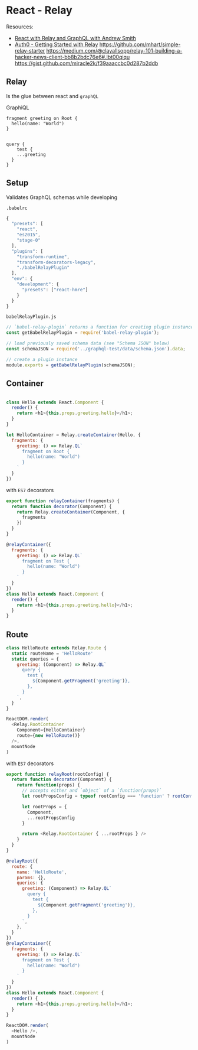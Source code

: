 # React - Relay

Resources:
- [React with Relay and GraphQL with Andrew Smith](https://www.youtube.com/watch?v=Cfna8gwt9h8)
- [Auth0 - Getting Started with Relay](https://auth0.com/blog/2015/10/06/getting-started-with-relay/)
https://github.com/mhart/simple-relay-starter
https://medium.com/@clayallsopp/relay-101-building-a-hacker-news-client-bb8b2bdc76e6#.lbt00qiqu
https://gist.github.com/miracle2k/f39aaaccbc0d287b2ddb


## Relay
Is the glue between react and `graphQL`

GraphiQL
```
fragment greeting on Root {
  hello(name: "World")
}


query {
	test {
    ...greeting
  }
}
```


## Setup
Validates GraphQL schemas while developing

`.babelrc`
```js
{
  "presets": [
    "react",
    "es2015",
    "stage-0"
  ],
  "plugins": [
    "transform-runtime",
    "transform-decorators-legacy",
    "./babelRelayPlugin"
  ],
  "env": {
    "development": {
      "presets": ["react-hmre"]
    }
  }
}
```

`babelRelayPlugin.js`
```js
// `babel-relay-plugin` returns a function for creating plugin instances
const getBabelRelayPlugin = require('babel-relay-plugin');

// load previously saved schema data (see "Schema JSON" below)
const schemaJSON = require('../graphql-test/data/schema.json').data;

// create a plugin instance
module.exports = getBabelRelayPlugin(schemaJSON);
```


## Container

```js

class Hello extends React.Component {
  render() {
    return <h1>{this.props.greeting.hello}</h1>;
  }
}

let HelloContainer = Relay.createContainer(Hello, {
  fragments: {
    greeting: () => Relay.QL`
      fragment on Root {
        hello(name: "World")
      }
    `
  }
})
```

with `ES7` decorators
```js
export function relayContainer(fragments) {
  return function decorator(Component) {
    return Relay.createContainer(Component, {
      fragments
    })
  }
}
```
```js
@relayContainer({
  fragments: {
    greeting: () => Relay.QL`
      fragment on Test {
        hello(name: "World")
      }
    `
  }
})
class Hello extends React.Component {
  render() {
    return <h1>{this.props.greeting.hello}</h1>;
  }
}
```

## Route

```js
class HelloRoute extends Relay.Route {
  static routeName = 'HelloRoute'
  static queries = {
    greeting: (Component) => Relay.QL`
      query {
        test {
          ${Component.getFragment('greeting')},
        },
      }
    `,
  }
}

ReactDOM.render(
  <Relay.RootContainer
    Component={HelloContainer}
    route={new HelloRoute()}
  />,
  mountNode
)
```

with `ES7` decorators
```js
export function relayRoot(rootConfig) {
  return function decorator(Component) {
    return function(props) {
      // accepts either and `object` of a `function(props)`
      let rootPropsConfig = typeof rootConfig === 'function' ? rootConfig(props) : rootConfig

      let rootProps = {
        Component,
        ...rootPropsConfig
      }

      return <Relay.RootContainer { ...rootProps } />
    }
  }
}
```
```js
@relayRoot({
  route: {
    name: 'HelloRoute',
    params: {},
    queries: {
      greeting: (Component) => Relay.QL`
        query {
          test {
            ${Component.getFragment('greeting')},
          },
        }
      `,
    },
  }
})
@relayContainer({
  fragments: {
    greeting: () => Relay.QL`
      fragment on Test {
        hello(name: "World")
      }
    `
  }
})
class Hello extends React.Component {
  render() {
    return <h1>{this.props.greeting.hello}</h1>;
  }
}

ReactDOM.render(
  <Hello />,
  mountNode
)
```

